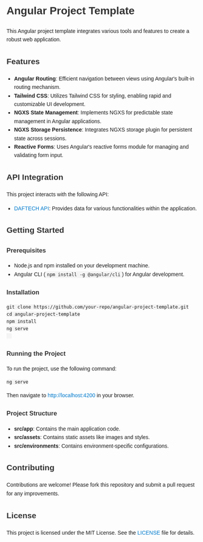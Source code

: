 <!DOCTYPE html>
<html lang="en">
<head>
  <meta charset="UTF-8">
  <meta name="viewport" content="width=device-width, initial-scale=1.0">
  <title>Angular Project Template</title>
  <style>
    body {
      font-family: Arial, sans-serif;
      line-height: 1.6;
      margin: 20px;
    }
    h1, h2, h3 {
      color: #333;
    }
    ul {
      list-style-type: square;
      padding-left: 20px;
    }
    a {
      color: #007acc;
      text-decoration: none;
    }
    a:hover {
      text-decoration: underline;
    }
    code {
      background: #f4f4f4;
      padding: 2px 4px;
      border-radius: 4px;
    }
  </style>
</head>
<body>

  <h1>Angular Project Template</h1>

  <p>This Angular project template integrates various tools and features to create a robust web application.</p>

  <h2>Features</h2>
  <ul>
    <li><strong>Angular Routing</strong>: Efficient navigation between views using Angular's built-in routing mechanism.</li>
    <li><strong>Tailwind CSS</strong>: Utilizes Tailwind CSS for styling, enabling rapid and customizable UI development.</li>
    <li><strong>NGXS State Management</strong>: Implements NGXS for predictable state management in Angular applications.</li>
    <li><strong>NGXS Storage Persistence</strong>: Integrates NGXS storage plugin for persistent state across sessions.</li>
    <li><strong>Reactive Forms</strong>: Uses Angular's reactive forms module for managing and validating form input.</li>
  </ul>

  <h2>API Integration</h2>
  <p>This project interacts with the following API:</p>
  <ul>
    <li><a href="https://github.com/abdi-frost/daftech-api/" target="_blank">DAFTECH API</a>: Provides data for various functionalities within the application.</li>
  </ul>

  <h2>Getting Started</h2>

  <h3>Prerequisites</h3>
  <ul>
    <li>Node.js and npm installed on your development machine.</li>
    <li>Angular CLI (<code>npm install -g @angular/cli</code>) for Angular development.</li>
  </ul>

  <h3>Installation</h3>
  <pre><code>git clone https://github.com/your-repo/angular-project-template.git
cd angular-project-template
npm install
ng serve
  </code></pre>

  <h3>Running the Project</h3>
  <p>To run the project, use the following command:</p>
  <pre><code>ng serve</code></pre>
  <p>Then navigate to <a href="http://localhost:4200" target="_blank">http://localhost:4200</a> in your browser.</p>

  <h3>Project Structure</h3>
  <ul>
    <li><strong>src/app</strong>: Contains the main application code.</li>
    <li><strong>src/assets</strong>: Contains static assets like images and styles.</li>
    <li><strong>src/environments</strong>: Contains environment-specific configurations.</li>
  </ul>

  <h2>Contributing</h2>
  <p>Contributions are welcome! Please fork this repository and submit a pull request for any improvements.</p>

  <h2>License</h2>
  <p>This project is licensed under the MIT License. See the <a href="LICENSE" target="_blank">LICENSE</a> file for details.</p>

</body>
</html>
